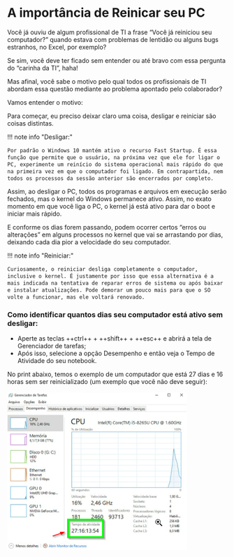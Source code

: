 # A importância de Reinicar seu PC

Você já ouviu de algum profissional de TI a frase “Você já reiniciou seu computador?” quando estava com problemas de lentidão ou alguns bugs estranhos, no Excel, por exemplo?

Se sim, você deve ter ficado sem entender ou até bravo com essa pergunta do “carinha da TI”, haha!

Mas afinal, você sabe o motivo pelo qual todos os profissionais de TI abordam essa questão mediante ao problema apontado pelo colaborador?

Vamos entender o motivo:

Para começar, eu preciso deixar claro uma coisa, desligar e reiniciar são coisas distintas.

!!! note info "Desligar:"

    Por padrão o Windows 10 mantém ativo o recurso Fast Startup. É essa função que permite que o usuário, na próxima vez que ele for ligar o PC, experimente um reinício do sistema operacional mais rápido do que na primeira vez em que o computador foi ligado. Em contrapartida, nem todos os processos da sessão anterior são encerrados por completo.

Assim, ao desligar o PC, todos os programas e arquivos em execução serão fechados, mas o kernel do Windows permanece ativo. Assim, no exato momento em que você liga o PC, o kernel já está ativo para dar o boot e iniciar mais rápido.

E conforme os dias forem passando, podem ocorrer certos “erros ou alterações” em alguns processos no kernel que vai se arrastando por dias, deixando cada dia pior a velocidade do seu computador.

!!! note info "Reiniciar:"

    Curiosamente, o reiniciar desliga completamente o computador, inclusive o kernel. É justamente por isso que essa alternativa é a mais indicada na tentativa de reparar erros de sistema ou após baixar e instalar atualizações. Pode demorar um pouco mais para que o SO volte a funcionar, mas ele voltará renovado.


### Como identificar quantos dias seu computador está ativo sem desligar:

- Aperte as teclas ++ctrl++ + ++shift++ + ++esc++ e abrirá a tela de Gerenciador de tarefas;
- Após isso, selecione a opção Desempenho e então veja o Tempo de Atividade do seu notebook.

No print abaixo, temos o exemplo de um computador que está 27 dias e 16 horas sem ser reinicializado (um exemplo que você não deve seguir):

![reiniciar](/assets/images/reiniciarpc.png)
